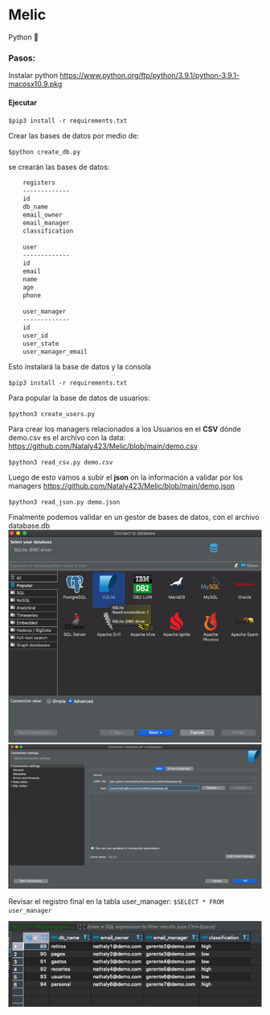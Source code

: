 # Melic
Python 🐍

### Pasos:

Instalar python 
https://www.python.org/ftp/python/3.9.1/python-3.9.1-macosx10.9.pkg

#### Ejecutar 
`$pip3 install -r requirements.txt`

Crear las bases de datos por medio de:

`$python create_db.py`

se crearán las bases de datos:

        registers
        -------------
        id
        db_name
        email_owner
        email_manager
        classification

        user
        -------------
        id
        email
        name
        age
        phone

        user_manager
        -------------
        id
        user_id
        user_state
        user_manager_email


Esto instalará la base de datos y la consola

`$pip3 install -r requirements.txt`

Para popular la base de datos de usuarios:

`$python3 create_users.py`

Para crear los managers relacionados a los Usuarios en el **CSV**
dónde demo.csv es el archivo con la data:
https://github.com/Nataly423/Melic/blob/main/demo.csv

`$python3 read_csv.py demo.csv`

Luego de esto vamos a subir el **json** on la información a validar por los managers
https://github.com/Nataly423/Melic/blob/main/demo.json

`$python3 read_json.py demo.json`

Finalmente podemos validar en un gestor de bases de datos, con el archivo database.db
![alt text](https://github.com/Nataly423/Melic/blob/main/1.png)
![alt text](https://github.com/Nataly423/Melic/blob/main/2.png)

Revisar el registro final en la tabla user_manager:
`$SELECT * FROM user_manager`

![alt text](https://github.com/Nataly423/Melic/blob/main/3.png)

